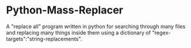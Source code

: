 # Python-Mass-Replacer
A "replace all" program written in python for searching through many files and replacing many things inside them using a dictionary of "regex-targets":"string-replacements".
